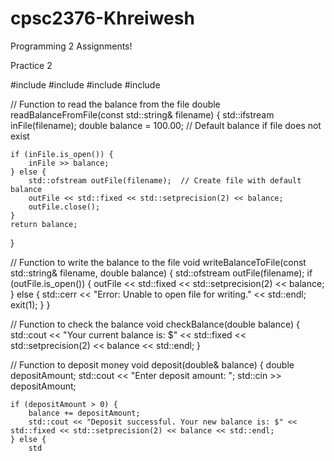 # cpsc2376-Khreiwesh

Programming 2 Assignments!

Practice 2 

#include <iostream>
#include <fstream>
#include <iomanip>
#include <string>

// Function to read the balance from the file
double readBalanceFromFile(const std::string& filename) {
    std::ifstream inFile(filename);
    double balance = 100.00;  // Default balance if file does not exist

    if (inFile.is_open()) {
        inFile >> balance;
    } else {
        std::ofstream outFile(filename);  // Create file with default balance
        outFile << std::fixed << std::setprecision(2) << balance;
        outFile.close();
    }
    return balance;
}

// Function to write the balance to the file
void writeBalanceToFile(const std::string& filename, double balance) {
    std::ofstream outFile(filename);
    if (outFile.is_open()) {
        outFile << std::fixed << std::setprecision(2) << balance;
    } else {
        std::cerr << "Error: Unable to open file for writing." << std::endl;
        exit(1);
    }
}

// Function to check the balance
void checkBalance(double balance) {
    std::cout << "Your current balance is: $" << std::fixed << std::setprecision(2) << balance << std::endl;
}

// Function to deposit money
void deposit(double& balance) {
    double depositAmount;
    std::cout << "Enter deposit amount: ";
    std::cin >> depositAmount;

    if (depositAmount > 0) {
        balance += depositAmount;
        std::cout << "Deposit successful. Your new balance is: $" << std::fixed << std::setprecision(2) << balance << std::endl;
    } else {
        std
